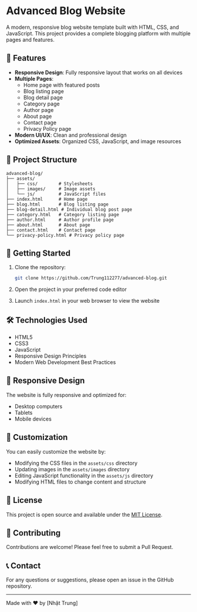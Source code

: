 # Advanced Blog Website

A modern, responsive blog website template built with HTML, CSS, and JavaScript. This project provides a complete blogging platform with multiple pages and features.

## 🌟 Features

- **Responsive Design**: Fully responsive layout that works on all devices
- **Multiple Pages**:
  - Home page with featured posts
  - Blog listing page
  - Blog detail page
  - Category page
  - Author page
  - About page
  - Contact page
  - Privacy Policy page
- **Modern UI/UX**: Clean and professional design
- **Optimized Assets**: Organized CSS, JavaScript, and image resources

## 📁 Project Structure

```
advanced-blog/
├── assets/
│   ├── css/        # Stylesheets
│   ├── images/     # Image assets
│   └── js/         # JavaScript files
├── index.html      # Home page
├── blog.html       # Blog listing page
├── blog-detail.html # Individual blog post page
├── category.html   # Category listing page
├── author.html     # Author profile page
├── about.html      # About page
├── contact.html    # Contact page
└── privacy-policy.html # Privacy policy page
```

## 🚀 Getting Started

1. Clone the repository:
   ```bash
   git clone https://github.com/Trung112277/advanced-blog.git
   ```

2. Open the project in your preferred code editor

3. Launch `index.html` in your web browser to view the website

## 🛠️ Technologies Used

- HTML5
- CSS3
- JavaScript
- Responsive Design Principles
- Modern Web Development Best Practices

## 📱 Responsive Design

The website is fully responsive and optimized for:
- Desktop computers
- Tablets
- Mobile devices

## 🎨 Customization

You can easily customize the website by:
- Modifying the CSS files in the `assets/css` directory
- Updating images in the `assets/images` directory
- Editing JavaScript functionality in the `assets/js` directory
- Modifying HTML files to change content and structure

## 📄 License

This project is open source and available under the [MIT License](LICENSE).

## 👥 Contributing

Contributions are welcome! Please feel free to submit a Pull Request.

## 📞 Contact

For any questions or suggestions, please open an issue in the GitHub repository.

---

Made with ❤️ by [Nhật Trung] 